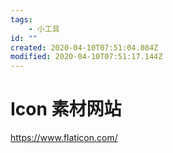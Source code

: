 ```yaml
---
tags:
    - 小工具
id: ""
created: 2020-04-10T07:51:04.084Z
modified: 2020-04-10T07:51:17.144Z
---
```

# Icon 素材网站
https://www.flaticon.com/